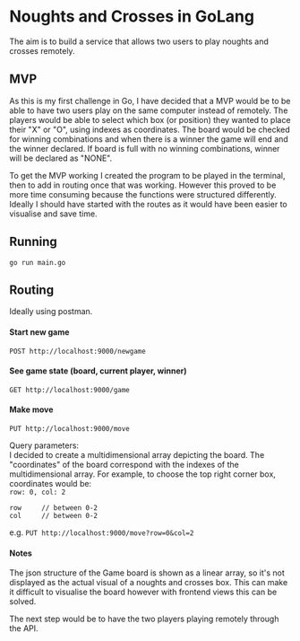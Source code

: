 # Noughts and Crosses in GoLang

The aim is to build a service that allows two users to play noughts and crosses remotely.

## MVP

As this is my first challenge in Go, I have decided that a MVP would be to be able to have two users play on the same computer instead of remotely. The players would be able to select which box (or position) they wanted to place their "X" or "O", using indexes as coordinates. The board would be checked for winning combinations and when there is a winner the game will end and the winner declared. If board is full with no winning combinations, winner will be declared as "NONE".

To get the MVP working I created the program to be played in the terminal, then to add in routing once that was working. However this proved to be more time consuming because the functions were structured differently. Ideally I should have started with the routes as it would have been easier to visualise and save time.

## Running
```
go run main.go
```

## Routing
Ideally using postman.

#### Start new game
`POST http://localhost:9000/newgame`

#### See game state (board, current player, winner)
`GET http://localhost:9000/game`

#### Make move
`PUT http://localhost:9000/move`

Query parameters:<br>
I decided to create a multidimensional array depicting the board. The "coordinates" of the board correspond with the indexes of the multidimensional array. For example, to choose the top right corner box, coordinates would be:<br>
```row: 0, col: 2```
```
row     // between 0-2
col     // between 0-2
```

e.g. `PUT http://localhost:9000/move?row=0&col=2`

#### Notes

The json structure of the Game board is shown as a linear array, so it's not displayed as the actual visual of a noughts and crosses box. This can make it difficult to visualise the board however with frontend views this can be solved.

The next step would be to have the two players playing remotely through the API.

